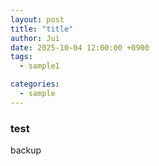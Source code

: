 ```yaml
---
layout: post
title: "title"
author: Jui
date: 2025-10-04 12:00:00 +0900
tags:
  - sample1

categories:
  - sample
---
```



### test   

backup
<br>
